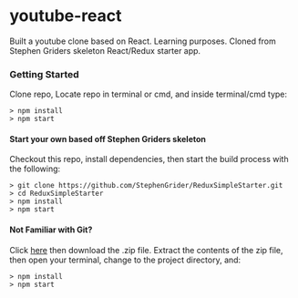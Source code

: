 # youtube-react

Built a youtube clone based on React. Learning purposes. Cloned from Stephen Griders skeleton React/Redux starter app.

### Getting Started

Clone repo, Locate repo in terminal or cmd, and inside terminal/cmd type:

```
> npm install
> npm start
```

#### Start your own based off Stephen Griders skeleton
Checkout this repo, install dependencies, then start the build process with the following:

```
> git clone https://github.com/StephenGrider/ReduxSimpleStarter.git
> cd ReduxSimpleStarter
> npm install
> npm start
```

#### Not Familiar with Git?
Click [here](https://github.com/StephenGrider/ReactStarter/releases) then download the .zip file.  Extract the contents of the zip file, then open your terminal, change to the project directory, and:

```
> npm install
> npm start
```
